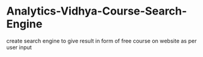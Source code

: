 # Analytics-Vidhya-Course-Search-Engine
create search engine to give result in form of free course on website as per user input 
